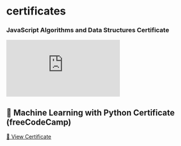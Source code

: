 # certificates
### JavaScript Algorithms and Data Structures Certificate
![Certificate](https://github.com/lutfan12haider/certificates/blob/main/js.pdf?raw=true)

## 🧠 Machine Learning with Python Certificate (freeCodeCamp)

[📄 View Certificate](https://github.com/lutfan12haider/certificates/blob/main/python.pdf)
